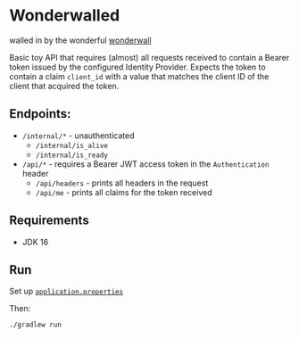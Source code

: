 # Wonderwalled

walled in by the wonderful [wonderwall](https://github.com/nais/wonderwall)

Basic toy API that requires (almost) all requests received to contain a Bearer token issued by the configured Identity Provider.
Expects the token to contain a claim `client_id` with a value that matches the client ID of the client that acquired the token.

## Endpoints:

- `/internal/*` - unauthenticated
  - `/internal/is_alive`
  - `/internal/is_ready`
- `/api/*` - requires a Bearer JWT access token in the `Authentication` header
  - `/api/headers` - prints all headers in the request
  - `/api/me` - prints all claims for the token received

## Requirements

- JDK 16

## Run

Set up [`application.properties`](src/main/resources/application.properties)

Then:

```shell
./gradlew run
```

